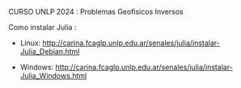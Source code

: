 CURSO UNLP 2024 :  Problemas Geofisicos Inversos 


 Como instalar Julia : 
 
- Linux: http://carina.fcaglp.unlp.edu.ar/senales/julia/instalar-Julia_Debian.html

- Windows: http://carina.fcaglp.unlp.edu.ar/senales/julia/instalar-Julia_Windows.html


